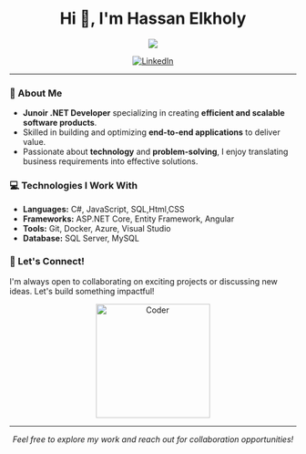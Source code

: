<h1 align="center">Hi 👋, I'm Hassan Elkholy</h1>

<p align="center">
  <img src="https://readme-typing-svg.herokuapp.com?font=Roboto&size=24&color=00ADD8&center=true&vCenter=true&lines=Junior+.NET+Developer;Creating+Effective+Software+Solutions;Passionate+about+Tech" />
</p>

<p align="center">
  <a href="https://www.linkedin.com/in/hassan-el-kholy-692342326/" target="blank"><img src="https://img.shields.io/badge/LinkedIn-0077B5?style=for-the-badge&logo=linkedin&logoColor=white" alt="LinkedIn"/></a>
 
</p>

---

### 🚀 About Me
- **Junoir .NET Developer** specializing in creating **efficient and scalable software products**.
- Skilled in building and optimizing **end-to-end applications** to deliver value.
- Passionate about **technology** and **problem-solving**, I enjoy translating business requirements into effective solutions.

### 💻 Technologies I Work With
- **Languages:** C#, JavaScript, SQL,Html,CSS
- **Frameworks:** ASP.NET Core, Entity Framework, Angular
- **Tools:** Git, Docker, Azure, Visual Studio
- **Database:** SQL Server, MySQL


### 🌟 Let's Connect!
I'm always open to collaborating on exciting projects or discussing new ideas. Let's build something impactful!

<p align="center">
  <img src="https://media.giphy.com/media/5VKbvrjxpVJCM/giphy.gif" width="200" alt="Coder" />
</p>

---

<p align="center">
  <em>Feel free to explore my work and reach out for collaboration opportunities!</em>
</p>
